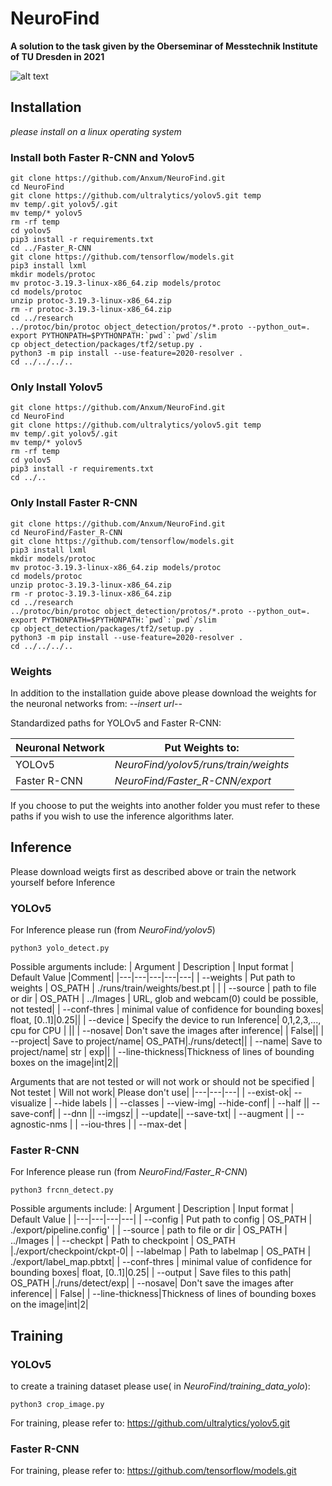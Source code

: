 # NeuroFind
**A solution to the task given by the Oberseminar of Messtechnik Institute of TU Dresden in 2021**

![alt text](https://github.com/Anxum/NeuroFind/blob/main/Images/results/det_0917_36538.png?raw=true)

## Installation
_please install on a linux operating system_


### Install both Faster R-CNN and Yolov5

```
git clone https://github.com/Anxum/NeuroFind.git
cd NeuroFind
git clone https://github.com/ultralytics/yolov5.git temp
mv temp/.git yolov5/.git
mv temp/* yolov5
rm -rf temp
cd yolov5
pip3 install -r requirements.txt
cd ../Faster_R-CNN
git clone https://github.com/tensorflow/models.git
pip3 install lxml
mkdir models/protoc
mv protoc-3.19.3-linux-x86_64.zip models/protoc
cd models/protoc
unzip protoc-3.19.3-linux-x86_64.zip
rm -r protoc-3.19.3-linux-x86_64.zip
cd ../research
../protoc/bin/protoc object_detection/protos/*.proto --python_out=.
export PYTHONPATH=$PYTHONPATH:`pwd`:`pwd`/slim
cp object_detection/packages/tf2/setup.py .
python3 -m pip install --use-feature=2020-resolver .
cd ../../../..
```

### Only Install Yolov5
```
git clone https://github.com/Anxum/NeuroFind.git
cd NeuroFind
git clone https://github.com/ultralytics/yolov5.git temp
mv temp/.git yolov5/.git
mv temp/* yolov5
rm -rf temp
cd yolov5
pip3 install -r requirements.txt 
cd ../..
```

### Only Install Faster R-CNN
```
git clone https://github.com/Anxum/NeuroFind.git
cd NeuroFind/Faster_R-CNN
git clone https://github.com/tensorflow/models.git
pip3 install lxml
mkdir models/protoc
mv protoc-3.19.3-linux-x86_64.zip models/protoc
cd models/protoc
unzip protoc-3.19.3-linux-x86_64.zip
rm -r protoc-3.19.3-linux-x86_64.zip
cd ../research
../protoc/bin/protoc object_detection/protos/*.proto --python_out=.
export PYTHONPATH=$PYTHONPATH:`pwd`:`pwd`/slim
cp object_detection/packages/tf2/setup.py .
python3 -m pip install --use-feature=2020-resolver .
cd ../../../..
```
### Weights

In addition to the installation guide above please download the weights for the neuronal networks from: --_insert url_--

Standardized paths for YOLOv5 and Faster R-CNN:

| Neuronal Network | Put Weights to: |
|------------------|------------------|
| YOLOv5 | _NeuroFind/yolov5/runs/train/weights_ |
| Faster R-CNN | _NeuroFind/Faster_R-CNN/export_|

If you choose to put the weights into another folder you must refer to these paths if you wish to use the inference algorithms later.



## Inference
Please download weigts first as described above or train the network yourself before Inference
### YOLOv5
For Inference please run (from _NeuroFind/yolov5_)
```
python3 yolo_detect.py
```

Possible arguments include:
| Argument | Description | Input format | Default Value |Comment|
|---|---|---|---|---|
| --weights | Put path to weights | OS_PATH | ./runs/train/weights/best.pt | |
| --source | path to file or dir | OS_PATH | ../Images | URL, glob and webcam(0) could be possible, not tested|
| --conf-thres | minimal value of confidence for bounding boxes| float, [0..1]|0.25||
| --device | Specify the device to run Inference| 0,1,2,3,..., cpu for CPU | ||
| --nosave| Don't save the images after inference| | False||
| --project| Save to project/name| OS_PATH|./runs/detect||
| --name| Save to project/name| str | exp||
| --line-thickness|Thickness of lines of bounding boxes on the image|int|2||


Arguments that are not tested or will not work or should not be specified
| Not testet | Will not work| Please don't use|
|---|---|---|
| --exist-ok| --visualize | --hide labels |
| --classes | --view-img| --hide-conf|
| --half || --save-conf|
| --dnn || --imgsz|
| --update|| --save-txt|
| --augment |
| --agnostic-nms |
| --iou-thres |
| --max-det |


### Faster R-CNN
For Inference please run (from _NeuroFind/Faster_R-CNN_)
```
python3 frcnn_detect.py
```

Possible arguments include:
| Argument | Description | Input format | Default Value |
|---|---|---|---|
| --config | Put path to config | OS_PATH | ./export/pipeline.config' | 
| --source | path to file or dir | OS_PATH | ../Images | 
| --checkpt | Path to checkpoint | OS_PATH |./export/checkpoint/ckpt-0|
| --labelmap | Path to labelmap | OS_PATH | ./export/label_map.pbtxt|
| --conf-thres | minimal value of confidence for bounding boxes| float, [0..1]|0.25|
| --output | Save files to this path| OS_PATH |./runs/detect/exp|
| --nosave| Don't save the images after inference| | False|
| --line-thickness|Thickness of lines of bounding boxes on the image|int|2|
## Training
### YOLOv5
to create a training dataset please use( in _NeuroFind/training_data_yolo_):
```
python3 crop_image.py
```
For training, please refer to: https://github.com/ultralytics/yolov5.git
### Faster R-CNN
For training, please refer to: https://github.com/tensorflow/models.git

